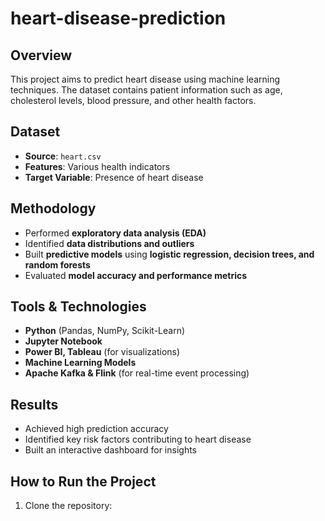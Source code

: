 # heart-disease-prediction


## Overview
This project aims to predict heart disease using machine learning techniques. The dataset contains patient information such as age, cholesterol levels, blood pressure, and other health factors.

## Dataset
- **Source**: `heart.csv`
- **Features**: Various health indicators
- **Target Variable**: Presence of heart disease

## Methodology
- Performed **exploratory data analysis (EDA)**
- Identified **data distributions and outliers**
- Built **predictive models** using **logistic regression, decision trees, and random forests**
- Evaluated **model accuracy and performance metrics**

## Tools & Technologies
- **Python** (Pandas, NumPy, Scikit-Learn)
- **Jupyter Notebook**
- **Power BI, Tableau** (for visualizations)
- **Machine Learning Models**
- **Apache Kafka & Flink** (for real-time event processing)

## Results
- Achieved high prediction accuracy
- Identified key risk factors contributing to heart disease
- Built an interactive dashboard for insights

## How to Run the Project
1. Clone the repository:
